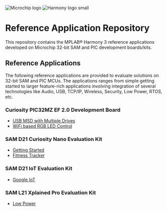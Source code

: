 
![Microchip logo](https://raw.githubusercontent.com/wiki/Microchip-MPLAB-Harmony/Microchip-MPLAB-Harmony.github.io/images/microchip_logo.png)
![Harmony logo small](https://raw.githubusercontent.com/wiki/Microchip-MPLAB-Harmony/Microchip-MPLAB-Harmony.github.io/images/microchip_mplab_harmony_logo_small.png)
# Reference Application Repository

This repository contains the MPLAB® Harmony 3 reference applications developed on Microchip 32-bit SAM and PIC development boards/kits.   

## Reference Applications

The following reference applications are provided to evaluate solutions on 32-bit SAM and PIC MCUs. The applications ranges from simple getting started to 
larger feature-rich applications involving integration of several technologies like Audio, USB, TCP/IP, Wireless, Security, Low Power, RTOS, etc.

### Curiosity PIC32MZ EF 2.0 Development Board
* [USB MSD with Multiple Drives](../apps/pic32mz_ef_curiosity_v2/msd_multiple_luns/docs/readme.md)
* [WiFi based RGB LED Control](../apps/pic32mz_ef_curiosity_v2/wifi_rgb_easy_configuration/docs/readme.md)

### SAM D21 Curiosity Nano Evaluation Kit
* [Getting Started](../apps/sam_d21_cnano/getting_started/docs/readme.md)
* [Fitness Tracker](../apps/sam_d21_cnano/fitness_tracker/docs/readme.md)

### SAM D21 IoT Evaluation Kit
* [Google IoT](../apps/sam_d21_iot/google_iot/docs/readme.md)

### SAM L21 Xplained Pro Evaluation Kit
* [Low Power](../apps/sam_l21_xpro/low_power/docs/readme.md)






